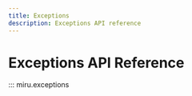 ```yaml
---
title: Exceptions
description: Exceptions API reference
---
```


# Exceptions API Reference

::: miru.exceptions
